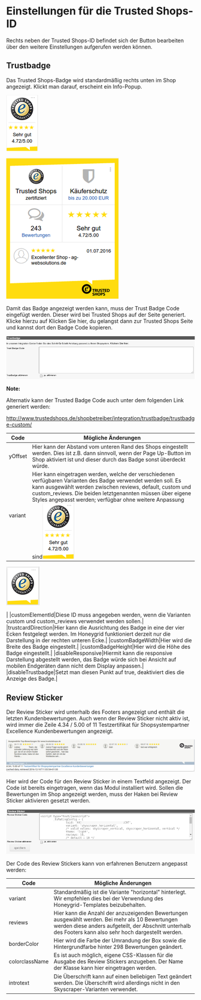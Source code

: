 # Einstellungen für die Trusted Shops-ID 

Rechts neben der Trusted Shops-ID befindet sich der Button bearbeiten über den weitere Einstellungen aufgerufen werden können.

## Trustbadge 

Das Trusted Shops-Badge wird standardmäßig rechts unten im Shop angezeigt. Klickt man darauf, erscheint ein Info-Popup.

![](Bilder/trusted_shops/TS-2016-12-14_010.png "Trusted Shops-Badge")

![](Bilder/trusted_shops/TS-2016-12-14_011.png "Info-Popup")

Damit das Badge angezeigt werden kann, muss der Trust Badge Code eingefügt werden. Dieser wird bei Trusted Shops auf der Seite generiert. Klicke hierzu auf Klicken Sie hier, du gelangst dann zur Trusted Shops Seite und kannst dort den Badge Code kopieren.

![](Bilder/trusted_shops/TS-2016-12-14_006.png "Trust Badge Code einfügen")

**Note:**

Alternativ kann der Trusted Badge Code auch unter dem folgenden Link generiert werden:

http://www.trustedshops.de/shopbetreiber/integration/trustbadge/trustbadge-custom/

|Code|Mögliche Änderungen|
|----|-------------------|
|yOffset|Hier kann der Abstand vom unteren Rand des Shops eingestellt werden. Dies ist z.B. dann sinnvoll, wenn der Page Up-Button im Shop aktiviert ist und dieser durch das Badge sonst überdeckt würde.|
|variant|Hier kann eingetragen werden, welche der verschiedenen verfügbaren Varianten des Badge verwendet werden soll. Es kann ausgewählt werden zwischen reviews, default, custom und custom\_reviews. Die beiden letztgenannten müssen über eigene Styles angepasst werden; verfügbar ohne weitere Anpassung sind![](Bilder/trusted_shops/TS-2016-12-14_010.png "reviews")

![](Bilder/trusted_shops/TS-2016-12-14_014.png "defaults")

|
|customElementId|Diese ID muss angegeben werden, wenn die Varianten custom und custom\_reviews verwendet werden sollen.|
|trustcardDirection|Hier kann die Ausrichtung des Badge in eine der vier Ecken festgelegt werden. Im Honeygrid funktioniert derzeit nur die Darstellung in der rechten unteren Ecke.|
|customBadgeWidth|Hier wird die Breite des Badge eingestellt.|
|customBadgeHeight|Hier wird die Höhe des Badge eingestellt.|
|disableResponsive|Hiermit kann die responsive Darstellung abgestellt werden, das Badge würde sich bei Ansicht auf mobilen Endgeräten dann nicht dem Display anpassen.|
|disableTrustbadge|Setzt man diesen Punkt auf true, deaktiviert dies die Anzeige des Badge.|

## Review Sticker 

Der Review Sticker wird unterhalb des Footers angezeigt und enthält die letzten Kundenbewertungen. Auch wenn der Review Sticker nicht aktiv ist, wird immer die Zeile 4.34 / 5.00 of 11 Testzertifikat für Shopsystempartner Excellence Kundenbewertungen angezeigt.

![](Bilder/trusted_shops/reviewsTS.png "Review Sticker")

Hier wird der Code für den Review Sticker in einem Textfeld angezeigt. Der Code ist bereits eingetragen, wenn das Modul installiert wird. Sollen die Bewertungen im Shop angezeigt werden, muss der Haken bei Review Sticker aktivieren gesetzt werden.

![](Bilder/trusted_shops/TS-2016-12-14_007.png "Review Sticker Code")

Der Code des Review Stickers kann von erfahrenen Benutzern angepasst werden:

|Code|Mögliche Änderungen|
|----|-------------------|
|variant|Standardmäßig ist die Variante "horizontal" hinterlegt. Wir empfehlen dies bei der Verwendung des Honeygrid-Templates beizubehalten.|
|reviews|Hier kann die Anzahl der anzuzeigenden Bewertungen ausgewählt werden. Bei mehr als 10 Bewertungen werden diese anders aufgeteilt, der Abschnitt unterhalb des Footers kann also sehr hoch dargestellt werden.|
|borderColor|Hier wird die Farbe der Umrandung der Box sowie die Hintergrundfarbe hinter 298 Bewertungen geändert.|
|colorclassName|Es ist auch möglich, eigene CSS-Klassen für die Ausgabe des Review Stickers anzugeben. Der Name der Klasse kann hier eingetragen werden.|
|introtext|Die Überschrift kann auf einen beliebigen Text geändert werden. Die Überschrift wird allerdings nicht in den Skyscraper-Varianten verwendet.|



